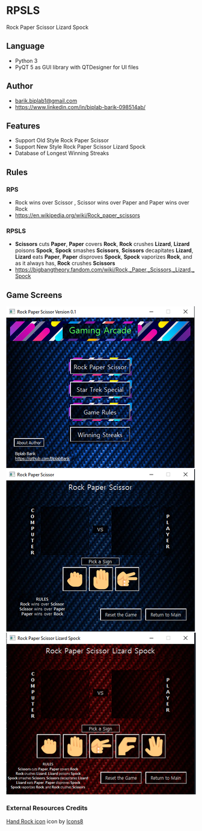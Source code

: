 # RPSLS
Rock Paper Scissor Lizard Spock

## Language
- Python 3
- PyQT 5 as GUI library with QTDesigner for UI files

## Author
- barik.biplab1@gmail.com
- https://www.linkedin.com/in/biplab-barik-098514ab/

## Features
- Support Old Style Rock Paper Scissor
- Support New Style Rock Paper Scissor Lizard Spock
- Database of Longest Winning Streaks 

## Rules
### RPS
- Rock wins over Scissor , Scissor wins over Paper and Paper wins over Rock
- https://en.wikipedia.org/wiki/Rock_paper_scissors

### RPSLS
- **Scissors** cuts **Paper**, **Paper** covers **Rock**, **Rock** crushes **Lizard**, **Lizard** poisons **Spock**, **Spock** smashes **Scissors**, **Scissors** decapitates **Lizard**, **Lizard** eats **Paper**, **Paper** disproves **Spock**, **Spock** vaporizes **Rock**, and as it always has, **Rock** crushes **Scissors**
- https://bigbangtheory.fandom.com/wiki/Rock,_Paper,_Scissors,_Lizard,_Spock

## Game Screens
![Mainwindow](https://github.com/BiplabBarik/RPSLS/blob/main/Resources/Gamesnaps/Mainwindow.png)
![WinResultS](https://github.com/BiplabBarik/RPSLS/blob/main/Resources/Gamesnaps/RPS.png)
![WinResultS](https://github.com/BiplabBarik/RPSLS/blob/main/Resources/Gamesnaps/RPSLS.png)

### External Resources Credits
<a target="_blank" href="https://icons8.com/icons/set/hand-rock">Hand Rock icon</a> icon by <a target="_blank" href="https://icons8.com">Icons8</a>

